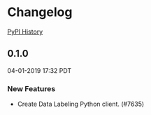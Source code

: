 # Changelog

[PyPI History][1]

[1]: https://pypi.org/project/google-cloud-datalabeling/#history
## 0.1.0

04-01-2019 17:32 PDT

### New Features

- Create Data Labeling Python client. (#7635)

